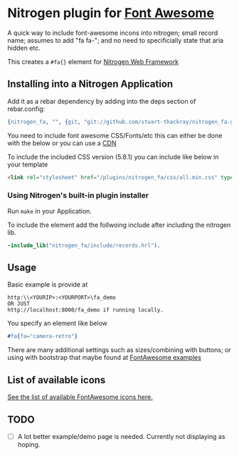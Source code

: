 # Nitrogen plugin for [Font Awesome](http://fontawesome.com/)

A quick way to include font-awesome incons into nitrogen; small record name; assumes to add "fa fa-"; and no need to specificially state that aria hidden etc. 

This creates a `#fa{}` element for [Nitrogen Web Framework](http://nitrogenproject.com) 

## Installing into a Nitrogen Application

Add it as a rebar dependency by adding into the deps section of rebar.config:

```erlang
{nitrogen_fa, "", {git, "git://github.com/stuart-thackray/nitrogen_fa.git", {branch, master}}}
```

You need to include font awesome CSS/Fonts/etc this can either be done with the below or you can use a [CDN](https://en.wikipedia.org/wiki/Content_delivery_network)

To include the included CSS version (5.8.1) you can include like below in your template
```html
<link rel="stylesheet" href="/plugins/nitrogen_fa/css/all.min.css" type ="text/css" charset="utf-8" media="screen" />

```


### Using Nitrogen's built-in plugin installer 

Run `make` in your Application. 

To include the element add the follwoing include after including the nitrogen lib.

```erlang
-include_lib("nitrogen_fa/include/records.hrl").
```

## Usage
Basic example is provide at
```url
http:\\<YOURIP>:<YOURPORT>\fa_demo
OR JUST 
http://localhost:8000/fa_demo if running locally.
```

You specify an element like below
```erlang
#fa{fa="camera-retro"}
```

There are many additional settings such as sizes/combining with buttons; or using with bootstrap that maybe found at [FontAwesome examples](https://fortawesome.github.io/Font-Awesome/examples/)

## List of available icons

[See the list of available FontAwesome icons here.](https://fontawesome.com/icons?d=gallery)


## TODO

-[ ] A lot better example/demo page is needed. Currently not displaying as hoping.
